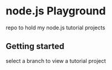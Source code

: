 # node.js Playground
repo to hold my node.js tutorial projects

## Getting started
select a branch to view a tutorial project